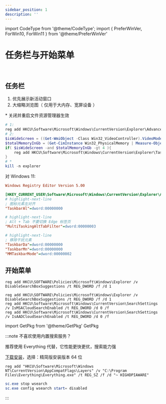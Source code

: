 ```yaml
---
sidebar_position: 1
description: ''
---
```


import CodeType from '@theme/CodeType';
import { PreferWinVer, ForWin10, ForWin11 } from '@theme/PreferWinVer'

# 任务栏与开始菜单

<PreferWinVer win10 win11><br/>

<CodeType pwsh user>

## 任务栏

</CodeType>

1. 优先展示新活动窗口
2. 大缩略浏览图（ 仅用于大内存、宽屏设备 ）

\* 关闭并重启文件资源管理器生效

```powershell
# 1:
reg add HKCU\Software\Microsoft\Windows\CurrentVersion\Explorer\Advanced /v LastActiveClick /t REG_DWORD /d 1 /f
# 2:
$isWideScreen = ((Get-WmiObject -Class Win32_VideoController).VideoModeDescription -split ' x ')[0] -ge 1680
$totalMemoryInGb = (Get-CimInstance Win32_PhysicalMemory | Measure-Object -Property capacity -Sum).sum / 1gb
if( $isWideScreen -and $totalMemoryInGb -gt 4 ){
    reg add HKCU\Software\Microsoft\Windows\CurrentVersion\Explorer\Taskband /v MinThumbSizePx /t REG_DWORD /d 500 /f
}
# *
kill -n explorer
```

<ForWin11>

<CodeType reg user>

对 Windows 11:

</CodeType>

```ini
Windows Registry Editor Version 5.00

[HKEY_CURRENT_USER\Software\Microsoft\Windows\CurrentVersion\Explorer\Advanced]
# highlight-next-line
; 图标元素左对齐
"TaskbarAl"=dword:00000000

# highlight-next-line
; Alt + Tab 不要切换 Edge 标签页
"MultiTaskingAltTabFilter"=dword:00000003

# highlight-next-line
; 移除干扰元素
"TaskbarDa"=dword:00000000
"TaskbarMn"=dword:00000000
"MMTaskbarMode"=dword:00000002
```

</ForWin11>

## 开始菜单

<ForWin10>

<CodeType admin cmd user children='不要显示网页搜索结果：' />

```batch
reg add HKCU\SOFTWARE\Policies\Microsoft\Windows\Explorer /v DisableSearchBoxSuggestions /t REG_DWORD /f /d 1

```

</ForWin10>

<ForWin11>

<CodeType admin reg user children='禁用云搜索：' />

```batch
reg add HKCU\SOFTWARE\Policies\Microsoft\Windows\Explorer /v DisableSearchBoxSuggestions /t REG_DWORD /f /d 1
reg add HKCU\Software\Microsoft\Windows\CurrentVersion\SearchSettings /v IsMSACloudSearchEnabled /t REG_DWORD /d 0 /f
reg add HKCU\Software\Microsoft\Windows\CurrentVersion\SearchSettings /v IsAADCloudSearchEnabled /t REG_DWORD /d 0 /f

```

</ForWin11>

</PreferWinVer>

import GetPkg from '@theme/GetPkg'
GetPkg

:::note 不喜欢使用内置搜索服务？

推荐使用 Everything 代替，它性能更快更优，搜索能力强

[下载安装](https://www.voidtools.com/zh-cn/downloads/#:~:text=%E4%B8%8B%E8%BD%BD%E7%B2%BE%E7%AE%80%E7%89%88%E5%AE%89%E8%A3%85%E7%89%88%E6%9C%AC%2064%20%E4%BD%8D)，选择：精简版安装版本 64 位

<GetPkg winget="voidtools.Everything.Lite" choco="everything" />

<CodeType cmd children='模糊修复：' />

```batch
reg add "HKCU\Software\Microsoft\Windows NT\CurrentVersion\AppCompatFlags\Layers" /v "C:\Program Files\Everything\Everything.exe" /t REG_SZ /f /d "~ HIGHDPIAWARE"
```

<CodeType cmd admin children='禁用原生搜索' />

```powershell
sc.exe stop wsearch
sc.exe config wsearch start= disabled
```

:::
